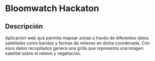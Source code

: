 # Bloomwatch Hackaton

## Descripción

Aplicación web que permite mapear zonas a través de diferentes datos satelitales como bandas y fechas de relieves en dicha coordenada. Con esos datos recopilados genera una grilla que representa una imágen satelital sobre el relieve y vegetación.